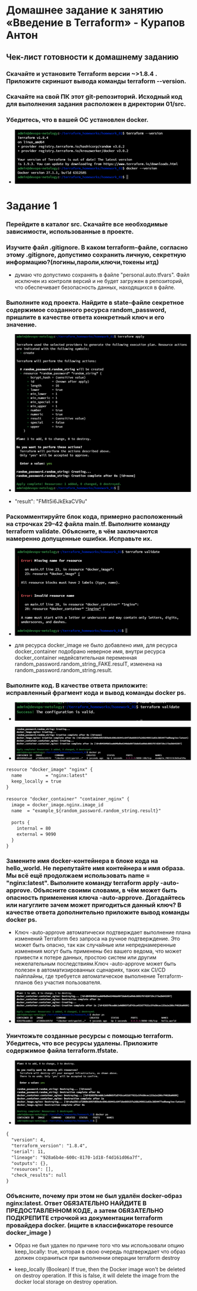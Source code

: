 # Домашнее задание к занятию «Введение в Terraform» - Курапов Антон
## Чек-лист готовности к домашнему заданию
### Скачайте и установите Terraform версии ~>1.8.4 . Приложите скриншот вывода команды terraform --version. 
### Скачайте на свой ПК этот git-репозиторий. Исходный код для выполнения задания расположен в директории 01/src.
### Убедитесь, что в вашей ОС установлен docker.

* ![alt text](https://github.com/AntonKurapov66/terraform_homeworks/blob/main/homework_01/img/01_0_0.PNG)

# Задание 1
### Перейдите в каталог src. Скачайте все необходимые зависимости, использованные в проекте.
### Изучите файл .gitignore. В каком terraform-файле, согласно этому .gitignore, допустимо сохранить личную, секретную информацию?(логины,пароли,ключи,токены итд)

* думаю что допустимо сохранять в файле "personal.auto.tfvars". Файл исключен из контроля версий и не будет загружен в репозиторий, что обеспечивает безопасность данных, находящихся в файле.

### Выполните код проекта. Найдите в state-файле секретное содержимое созданного ресурса random_password, пришлите в качестве ответа конкретный ключ и его значение.

* ![alt text](https://github.com/AntonKurapov66/terraform_homeworks/blob/main/homework_01/img/01_1.PNG)

* "result": "FMIt5i6JkEkaCV9u" 

### Раскомментируйте блок кода, примерно расположенный на строчках 29–42 файла main.tf. Выполните команду terraform validate. Объясните, в чём заключаются намеренно допущенные ошибки. Исправьте их.

* ![alt text](https://github.com/AntonKurapov66/terraform_homeworks/blob/main/homework_01/img/01_2.PNG)

* для ресурса docker_image не было добавлено имя, для ресурса docker_container подобрано неверное имя, внутри ресурса docker_container недейсвтительная переменная random_password.random_string_FAKE.resulT, изменена на random_password.random_string.result.

### Выполните код. В качестве ответа приложите: исправленный фрагмент кода и вывод команды docker ps.

* ![alt text](https://github.com/AntonKurapov66/terraform_homeworks/blob/main/homework_01/img/01_3.PNG)

* ![alt text](https://github.com/AntonKurapov66/terraform_homeworks/blob/main/homework_01/img/01_5.PNG)

```hcl
resource "docker_image" "nginx" {
  name         = "nginx:latest"
  keep_locally = true
}

resource "docker_container" "container_nginx" {
  image = docker_image.nginx.image_id
  name  = "example_${random_password.random_string.result}"

  ports {
    internal = 80
    external = 9090
  }
}
```

### Замените имя docker-контейнера в блоке кода на hello_world. Не перепутайте имя контейнера и имя образа. Мы всё ещё продолжаем использовать name = "nginx:latest". Выполните команду terraform apply -auto-approve. Объясните своими словами, в чём может быть опасность применения ключа -auto-approve. Догадайтесь или нагуглите зачем может пригодиться данный ключ? В качестве ответа дополнительно приложите вывод команды docker ps.

* Ключ -auto-approve автоматически подтверждает выполнение плана изменений Terraform без запроса на ручное подтверждение. Это может быть опасно, так как случайные или непреднамеренные изменения могут быть применены без вашего ведома, что может привести к потере данных, простою систем или другим нежелательным последствиям.Ключ -auto-approve может быть полезен в автоматизированных сценариях, таких как CI/CD пайплайны, где требуется автоматическое выполнение Terraform-планов без участия пользователя.

* ![alt text](https://github.com/AntonKurapov66/terraform_homeworks/blob/main/homework_01/img/01_6.PNG)

### Уничтожьте созданные ресурсы с помощью terraform. Убедитесь, что все ресурсы удалены. Приложите содержимое файла terraform.tfstate.

* ![alt text](https://github.com/AntonKurapov66/terraform_homeworks/blob/main/homework_01/img/01_7.PNG)

```hcl
{
  "version": 4,
  "terraform_version": "1.8.4",
  "serial": 11,
  "lineage": "928a6b4e-600c-8170-1d18-f4d161d06a7f",
  "outputs": {},
  "resources": [],
  "check_results": null
}
```

### Объясните, почему при этом не был удалён docker-образ nginx:latest. Ответ ОБЯЗАТЕЛЬНО НАЙДИТЕ В ПРЕДОСТАВЛЕННОМ КОДЕ, а затем ОБЯЗАТЕЛЬНО ПОДКРЕПИТЕ строчкой из документации terraform провайдера docker. (ищите в классификаторе resource docker_image )

* Образ не был удален по причине того что мы использовали опцию keep_locally: true, которая в свою очередь подтверждает что образ должен сохраниться при выполнении операции terraform destroy 

* keep_locally (Boolean) If true, then the Docker image won't be deleted on destroy operation. If this is false, it will delete the image from the docker local storage on destroy operation.
